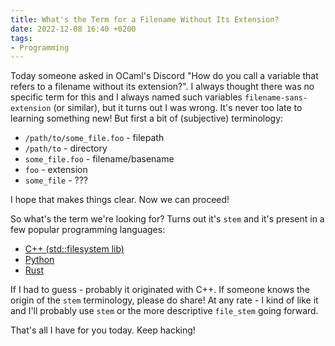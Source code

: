 ```yaml
---
title: What's the Term for a Filename Without Its Extension?
date: 2022-12-08 16:40 +0200
tags:
- Programming
---
```


Today someone asked in OCaml's Discord "How do you call a variable that refers
to a filename without its extension?". I always thought there was no specific
term for this and I always named such variables `filename-sans-extension` (or
similar), but it turns out I was wrong. It's never too late to learning
something new! But first a bit of (subjective) terminology:

- `/path/to/some_file.foo` - filepath
- `/path/to` - directory
- `some_file.foo` - filename/basename
- `foo` - extension
- `some_file` - ???

I hope that makes things clear. Now we can proceed!

So what's the term we're looking for? Turns out it's `stem` and it's present in a few popular programming languages:

- [C++ (std::filesystem lib)](https://en.cppreference.com/w/cpp/filesystem/path/stem)
- [Python](https://docs.python.org/3/library/pathlib.html#pathlib.PurePath.stem)
- [Rust](https://docs.rs/pathmut/latest/pathmut/get/fn.stem.html)

If I had to guess - probably it originated with C++. If someone knows the origin
of the `stem` terminology, please do share! At any rate - I kind of like it and
I'll probably use `stem` or the more descriptive `file_stem` going forward.

That's all I have for you today. Keep hacking!
